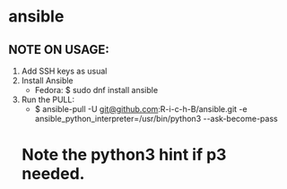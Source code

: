 # ansible

## NOTE ON USAGE:

1. Add SSH keys as usual
2. Install Ansible
   - Fedora: $ sudo dnf install ansible
3. Run the PULL:
   - $ ansible-pull -U git@github.com:R-i-c-h-B/ansible.git -e ansible_python_interpreter=/usr/bin/python3 --ask-become-pass
   # Note the python3 hint if p3 needed.
   
   
   
